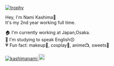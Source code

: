 [![trophy](https://github-profile-trophy.vercel.app/?username=ryo-ma)](https://github.com/ryo-ma/github-profile-trophy)

Hey, I'm Nami Kashima🙌  
It's my 2nd year working full time.

🏠   I'm currently working at Japan,Osaka.  
🌱   I'm studying to speak English😣  
💗   Fun fact: makeup🎀, cosplay👘, anime📺, sweets🍮
<p align="left"> 
  <a href="https://github.com/kashimanami/kashimanami/">
    <img src="https://komarev.com/ghpvc/?username=kashimanami" alt="kashimanami" />
  </a>
  <a href="https://github.com/kashimanami">
    <img height="20" src="https://img.shields.io/github/followers/kashimanami?label=follow&logo=github&style=flat" />
  </a>
</p>
<!---
kashimanami/kashimanami is a ✨ special ✨ repository because its `README.md` (this file) appears on your GitHub profile.
You can click the Preview link to take a look at your changes.
--->
